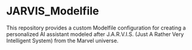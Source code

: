 # JARVIS_Modelfile
This repository provides a custom Modelfile configuration for creating a personalized AI assistant modeled after J.A.R.V.I.S. (Just A Rather Very Intelligent System) from the Marvel universe.
